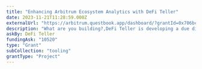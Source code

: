 ```yaml
---
title: "Enhancing Arbitrum Ecosystem Analytics with DeFi Teller"
date: 2023-11-21T11:28:59.000Z
externalUrl: "https://arbitrum.questbook.app/dashboard/?grantId=0x706bc8efecb6002f00a052fe5688d0eb89ea45f4&proposalId=0x589&chainId=10"
description: "What are you building?,DeFi Teller is developing a due diligence platform based on on-chain analytics and detailed dApp reviews. Grounded in our don’t trust, verify principle, we have created our ow"
askBy: DeFi Teller
fundingAsk: "10520"
type: "Grant"
subCollection: "tooling"
grantType: "Project"
---
```

